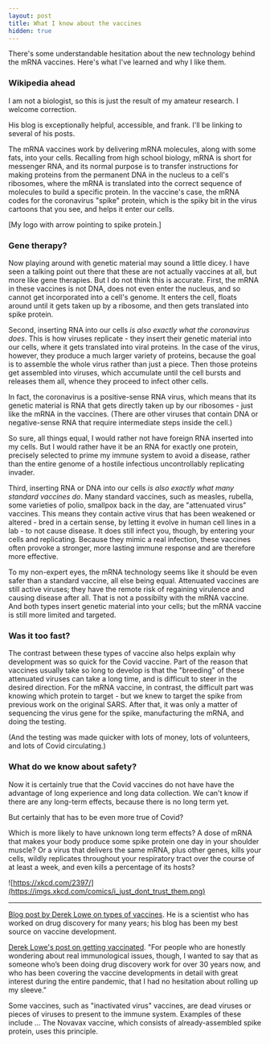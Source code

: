 ```yaml
---
layout: post
title: What I know about the vaccines
hidden: true
---
```


There's some understandable hesitation about the new technology behind the mRNA vaccines. Here's what I've learned and why I like them.

### Wikipedia ahead

I am not a biologist, so this is just the result of my amateur research. I welcome correction.

His blog is exceptionally helpful, accessible, and frank. I'll be linking to several of his posts.

The mRNA vaccines work by delivering mRNA molecules, along with some fats, into your cells. Recalling from high school biology, mRNA is short for messenger RNA, and its normal purpose is to transfer instructions for making proteins from the permanent DNA in the nucleus to a cell's ribosomes, where the mRNA is translated into the correct sequence of molecules to build a specific protein. In the vaccine's case, the mRNA codes for the coronavirus "spike" protein, which is the spiky bit in the virus cartoons that you see, and helps it enter our cells.

[My logo with arrow pointing to spike protein.]

### Gene therapy?

Now playing around with genetic material may sound a little dicey. I have seen a talking point out there that these are not actually vaccines at all, but more like gene therapies. But I do not think this is accurate. First, the mRNA in these vaccines is not DNA, does not even enter the nucleus, and so cannot get incorporated into a cell's genome. It enters the cell, floats around until it gets taken up by a ribosome, and then gets translated into spike protein.

Second, inserting RNA into our cells *is also exactly what the coronavirus does*. This is how viruses replicate - they insert their genetic material into our cells, where it gets translated into viral proteins. In the case of the virus, however, they produce a much larger variety of proteins, because the goal is to assemble the whole virus rather than just a piece. Then those proteins get assembled into viruses, which accumulate until the cell bursts and releases them all, whence they proceed to infect other cells. 

In fact, the coronavirus is a positive-sense RNA virus, which means that its genetic material is RNA that gets directly taken up by our ribosomes - just like the mRNA in the vaccines. (There are other viruses that contain DNA or negative-sense RNA that require intermediate steps inside the cell.) 

So sure, all things equal, I would rather not have foreign RNA inserted into my cells. But I would rather have it be an RNA for exactly one protein, precisely selected to prime my immune system to avoid a disease, rather than the entire genome of a hostile infectious uncontrollably replicating invader.

Third, inserting RNA or DNA into our cells *is also exactly what many standard vaccines do*. Many standard vaccines, such as measles, rubella, some varieties of polio, smallpox back in the day, are "attenuated virus" vaccines. This means they contain active virus that has been weakened or altered - bred in a certain sense, by letting it evolve in human cell lines in a lab - to not cause disease. It does still infect you, though, by entering your cells and replicating. Because they mimic a real infection, these vaccines often provoke a stronger, more lasting immune response and are therefore more effective.

To my non-expert eyes, the mRNA technology seems like it should be even safer than a standard vaccine, all else being equal. Attenuated vaccines are still active viruses; they have the remote risk of regaining virulence and causing disease after all. That is not a possibilty with the mRNA vaccine. And both types insert genetic material into your cells; but the mRNA vaccine is still more limited and targeted.

### Was it too fast?

The contrast between these types of vaccine also helps explain why development was so quick for the Covid vaccine. Part of the reason that vaccines usually take so long to develop is that the "breeding" of these attenuated viruses can take a long time, and is difficult to steer in the desired direction. For the mRNA vaccine, in contrast, the difficult part was knowing which protein to target - but we knew to target the spike from previous work on the original SARS. After that, it was only a matter of sequencing the virus gene for the spike, manufacturing the mRNA, and doing the testing. 

(And the testing was made quicker with lots of money, lots of volunteers, and lots of Covid circulating.)

### What do we know about safety?



Now it is certainly true that the Covid vaccines do not have have the advantage of long experience and long data collection. We can't know if there are any long-term effects, because there is no long term yet. 

But certainly that has to be even more true of Covid?

Which is more likely to have unknown long term effects? A dose of mRNA that makes your body produce some spike protein one day in your shoulder muscle? Or a virus that delivers the same mRNA, plus other genes, kills your cells, wildly replicates throughout your respiratory tract over the course of at least a week, and even kills a percentage of its hosts?

![https://xkcd.com/2397/](https://imgs.xkcd.com/comics/i_just_dont_trust_them.png)





---

[Blog post by Derek Lowe on types of vaccines](https://blogs.sciencemag.org/pipeline/archives/2020/04/15/coronavirus-vaccine-prospects). He is a scientist who has worked on drug discovery for many years; his blog has been my best source on vaccine development.

[Derek Lowe's post on getting vaccinated](https://blogs.sciencemag.org/pipeline/archives/2021/04/07/getting-vaccinated). "For people who are honestly wondering about real immunological issues, though, I wanted to say that as someone who’s been doing drug discovery work for over 30 years now, and who has been covering the vaccine developments in detail with great interest during the entire pandemic, that I had no hesitation about rolling up my sleeve."



Some vaccines, such as "inactivated virus" vaccines, are dead viruses or pieces of viruses to present to the immune system. Examples of these include ...  The Novavax vaccine, which consists of already-assembled spike protein, uses this principle.
